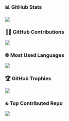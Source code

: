 ### 📊 GitHub Stats
![](https://github-readme-stats.vercel.app/api?username=KevinJC23&theme=react&hide_border=false&include_all_commits=true&count_private=true)

### 🧑‍💻 GitHub Contributions
![](https://nirzak-streak-stats.vercel.app/?user=KevinJC23&theme=react&hide_border=false)

### 🌐 Most Used Languages
![](https://github-readme-stats.vercel.app/api/top-langs/?username=KevinJC23&theme=react&hide_border=false&include_all_commits=true&count_private=true&layout=compact)

### 🏆 GitHub Trophies
![](https://github-profile-trophy.vercel.app/?username=KevinJC23&theme=react&no-frame=false&no-bg=false&margin-w=4)

### 🔝 Top Contributed Repo
![](https://github-contributor-stats.vercel.app/api?username=KevinJC23&limit=5&theme=react&combine_all_yearly_contributions=true)
